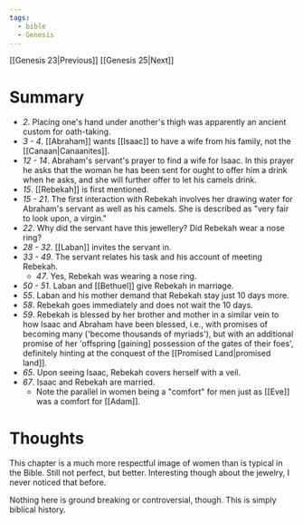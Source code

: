```yaml
---
tags:
  - bible
  - Genesis
---
```

[[Genesis 23|Previous]] [[Genesis 25|Next]]
# Summary
- *2*. Placing one's hand under another's thigh was apparently an ancient custom for oath-taking.
- *3 - 4*. [[Abraham]] wants [[Isaac]] to have a wife from his family, not the [[Canaan|Canaanites]].
- *12 - 14*. Abraham's servant's prayer to find a wife for Isaac. In this prayer he asks that the woman he has been sent for ought to offer him a drink when he asks, and she will further offer to let his camels drink.
- *15*. [[Rebekah]] is first mentioned.
- *15 - 21*. The first interaction with Rebekah involves her drawing water for Abraham's servant as well as his camels. She is described as "very fair to look upon, a virgin."
- *22*. Why did the servant have this jewellery? Did Rebekah wear a nose ring?
- *28 - 32*. [[Laban]] invites the servant in.
- *33 - 49*. The servant relates his task and his account of meeting Rebekah.
	- *47*. Yes, Rebekah was wearing a nose ring.
- *50 - 51*. Laban and [[Bethuel]] give Rebekah in marriage.
- *55*. Laban and his mother demand that Rebekah stay just 10 days more.
- *58*. Rebekah goes immediately and does not wait the 10 days.
- *59*. Rebekah is blessed by her brother and mother in a similar vein to how Isaac and Abraham have been blessed, i.e., with promises of becoming many ('become thousands of myriads'), but with an additional promise of her 'offspring \[gaining] possession of the gates of their foes', definitely hinting at the conquest of the [[Promised Land|promised land]].
- *65*. Upon seeing Isaac, Rebekah covers herself with a veil. 
- *67*. Isaac and Rebekah are married.
	- Note the parallel in women being a "comfort" for men just as [[Eve]] was a comfort for [[Adam]]. 
# Thoughts
This chapter is a much more respectful image of women than is typical in the Bible. Still not perfect, but better. Interesting though about the jewelry, I never noticed that before.

Nothing here is ground breaking or controversial, though. This is simply biblical history.